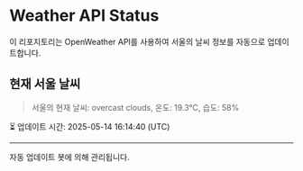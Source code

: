 
# Weather API Status

이 리포지토리는 OpenWeather API를 사용하여 서울의 날씨 정보를 자동으로 업데이트합니다.

## 현재 서울 날씨
> 서울의 현재 날씨: overcast clouds, 온도: 19.3°C, 습도: 58%

⏳ 업데이트 시간: 2025-05-14 16:14:40 (UTC)

---
자동 업데이트 봇에 의해 관리됩니다.
